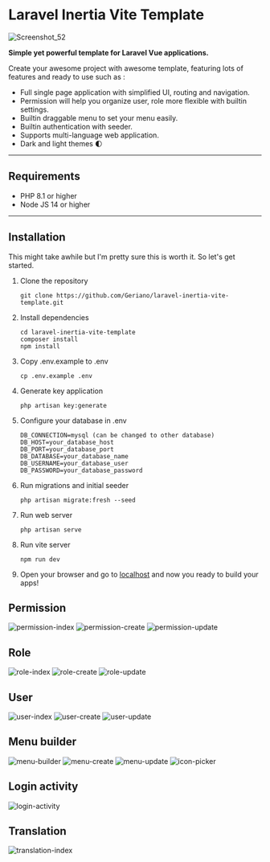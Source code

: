 # Laravel Inertia Vite Template
![Screenshot_52](https://github.com/imam347/E-Scheduling/assets/76858100/08f8a220-fca5-4280-b4a2-552fb65c7565)

**Simple yet powerful template for Laravel Vue applications.**

Create your awesome project with awesome template, featuring lots of features and ready to use such as :

 - Full single page application with simplified UI, routing and navigation.
 - Permission will help you organize user, role more flexible with builtin settings.
 - Builtin draggable menu to set your menu easily.
 - Builtin authentication with seeder.
 - Supports multi-language web application.
 - Dark and light themes 🌓
---
## Requirements
 - PHP 8.1 or higher
 - Node JS 14 or higher

---
## Installation

  This might take awhile but I'm pretty sure this is worth it. So let's get started.

  1. Clone the repository

     ```git clone https://github.com/Geriano/laravel-inertia-vite-template.git```

  2. Install dependencies

      ```
      cd laravel-inertia-vite-template
      composer install
      npm install
      ```
  
  3. Copy .env.example to .env

      ``` cp .env.example .env ```
  
  4. Generate key application

      ``` php artisan key:generate ```
  
  5. Configure your database in .env
      ```
      DB_CONNECTION=mysql (can be changed to other database)
      DB_HOST=your_database_host
      DB_PORT=your_database_port
      DB_DATABASE=your_database_name
      DB_USERNAME=your_database_user
      DB_PASSWORD=your_database_password
      ```
  6. Run migrations and initial seeder

      ``` php artisan migrate:fresh --seed ```
  
  7. Run web server 
  
      ``` php artisan serve ```

  8. Run vite server 
  
      ``` npm run dev ```
    
  9. Open your browser and go to [localhost](http://localhost:8000) and now you ready to build your apps!
  
## Permission
![permission-index](https://user-images.githubusercontent.com/59258929/195477625-455c16de-7fd2-40d8-954a-222b7d8d8bb1.png)
![permission-create](https://user-images.githubusercontent.com/59258929/195477640-ba4259c6-d59a-43c8-abb6-8bc4513da753.png)
![permission-update](https://user-images.githubusercontent.com/59258929/195477649-dac35e42-e7ad-49a8-b2e8-e5aeee23c322.png)

## Role
![role-index](https://user-images.githubusercontent.com/59258929/195477702-3e67dde0-3518-4ca0-a76d-fecf6f976c63.png)
![role-create](https://user-images.githubusercontent.com/59258929/195477686-fe3787b9-086a-4557-bdc1-8b94dc6f591c.png)
![role-update](https://user-images.githubusercontent.com/59258929/195477705-c15c5b22-c4ce-4a16-a89b-a0046b25f052.png)

## User
![user-index](https://user-images.githubusercontent.com/59258929/195477741-68baf73e-572a-44a6-8d61-8f8c272a4dfe.png)
![user-create](https://user-images.githubusercontent.com/59258929/195477735-9add4f2c-10d7-4651-bf98-29fa31a8fadb.png)
![user-update](https://user-images.githubusercontent.com/59258929/195477745-2ffb3f4a-ed40-4df0-89d9-3d75f50839b9.png)

## Menu builder
![menu-builder](https://user-images.githubusercontent.com/59258929/195477770-2e5f7591-2e3c-486c-b8d3-8d1fde75e115.png)
![menu-create](https://user-images.githubusercontent.com/59258929/195477773-024f8400-8f64-468f-b293-aca4c6eabf4b.png)
![menu-update](https://user-images.githubusercontent.com/59258929/195477776-e7270888-3e74-47e2-9a63-7c4d670a67d3.png)
![icon-picker](https://user-images.githubusercontent.com/59258929/195477764-48fdc7b9-ac34-4e00-b3e1-07d70a99a6c5.png)

## Login activity
![login-activity](https://user-images.githubusercontent.com/59258929/195477886-c80ca296-85c8-4425-befb-42411f85ec11.png)

## Translation
![translation-index](https://user-images.githubusercontent.com/59258929/195477960-4b329b2c-6ab0-4b87-802c-f38934535c75.png)
